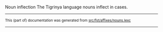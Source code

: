Noun inflection
The Tigrinya language nouns inflect in cases.

* * *

<small>This (part of) documentation was generated from [src/fst/affixes/nouns.lexc](https://github.com/giellalt/lang-tir/blob/main/src/fst/affixes/nouns.lexc)</small>

---

